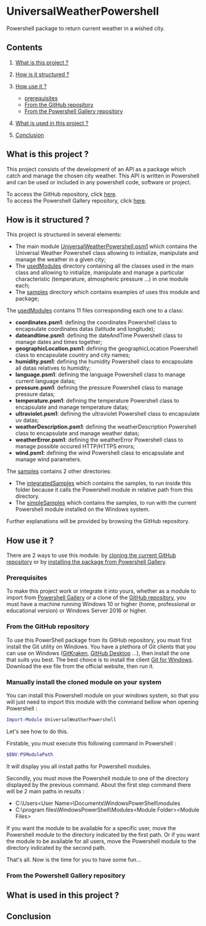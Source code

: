 # UniversalWeatherPowershell

Powershell package to return current weather in a wished city.

## Contents

1. [What is this project ?](#presentation)

2. [How is it structured ?](#structure)

3. [How use it ?](#how_use)
	- [prerequisites](#how_use_prerequisites)
	- [From the GitHub repository](#how_use_github)
	- [From the Powershell Gallery repository](#how_use_powershell_gallery)

4. [What is used in this project ?](#what_used)

5. [Conclusion](#conclusion)

<a name="presentation"/></a>
## What is this project ?

This project consists of the development of an API as a package which catch and manage the chosen city weather. 
This API is written in Powershell and can be used or included in any powershell code, software or project.

To access the GitHub repository, click [here](https://github.com/Vicken-Ghoubiguian/UniversalWeatherPowershell).<br/>
To access the Powershell Gallery repository, click [here](#truc).
  
<a name="structure"/></a>
## How is it structured ?

This project is structured in several elements:

- The main module [UniversalWeatherPowershell.psm1](https://github.com/Vicken-Ghoubiguian/UniversalWeatherPowershell/blob/master/UniversalWeatherPowershell.psm1) which contains the Universal Weather Powershell class allowing to initialize, manipulate and manage the weather in a given city;
- The [usedModules](https://github.com/Vicken-Ghoubiguian/UniversalWeatherPowershell/tree/master/usedModules) directory containing all the classes used in the main class and allowing to initialize, manipulate and manage a particular characteristic (temperature, atmospheric pressure ...) in one module each;
- The [samples](https://github.com/Vicken-Ghoubiguian/UniversalWeatherPowershell/tree/master/samples) directory which contains examples of uses this module and package;

The [usedModules](https://github.com/Vicken-Ghoubiguian/UniversalWeatherPowershell/tree/master/usedModules) contains 11 files corresponding each one to a class: 

- __coordinates.psm1__: defining the coordinates Powershell class to encapsulate coordinates datas (latitude and longitude);
- __dateandtime.psm1__: defining the dateAndTime Powershell class to manage dates and times together;
- __geographicLocation.psm1__: defining the geographicLocation Powershell class to encapsulate country and city names;
- __humidity.psm1__: defining the humidity Powershell class to encapsulate all datas relatives to humidity;
- __language.psm1__: defining the language Powershell class to manage current language datas;
- __pressure.psm1__: defining the pressure Powershell class to manage pressure datas;
- __temperature.psm1__: defining the temperature Powershell class to encapsulate and manage temperature datas;
- __ultraviolet.psm1__: defining the ultraviolet Powershell class to encapsulate uv datas;
- __weatherDescription.psm1__: defining the weatherDescription Powershell class to encapsulate and manage weather datas;
- __weatherError.psm1__: defining the weatherError Powershell class to manage possible occured HTTP/HTTPS errors;
- __wind.psm1__: defining the wind Powershell class to encapsulate and manage wind parameters.

The [samples](https://github.com/Vicken-Ghoubiguian/UniversalWeatherPowershell/tree/master/samples) contains 2 other directories:

- The [integratedSamples](https://github.com/Vicken-Ghoubiguian/UniversalWeatherPowershell/tree/master/samples/integratedSamples) which contains the samples, to run inside this folder because it calls the Powershell module in relative path from this directory.
- The [simpleSamples](https://github.com/Vicken-Ghoubiguian/UniversalWeatherPowershell/tree/master/samples/simpleSamples) which contains the samples, to run with the current Powershell module installed on the Windows system.

Further explanations will be provided by browsing the GitHub repository.

<a name="how_use"/></a>
## How use it ?

There are 2 ways to use this module: by [cloning the current GitHub repository](#how_use_github) or by [installing the package from Powershell Gallery](#how_use_powershell_gallery).

<a name="how_use_prerequisites"></a>
### Prerequisites

To make this project work or integrate it into yours, whether as a module to import from [Powershell Gallery](#how_use_powershell_gallery) or a clone of the [GitHub repository](#how_use_github), you must have a machine running Windows 10 or higher (home, professional or educational version) or Windows Server 2016 or higher.

<a name="how_use_github"></a>
### From the GitHub repository

To use this PowerShell package from its GitHub repository, you must first install the Git utility on Windows. 
You have a plethora of Git clients that you can use on Windows ([GitKraken](https://www.gitkraken.com/), [GitHub Desktop](https://desktop.github.com/) ...), then install the one that suits you best.
The best choice is to install the client [Git for Windows](https://gitforwindows.org/). Download the exe file from the official website, then run it.

### Manually install the cloned module on your system

You can install this Powershell module on your windows system, so that you will just need to import this module with the command bellow when opening Powershell :

```powershell
Import-Module UniversalWeatherPowershell
```
Let's see how to do this.

Firstable, you must execute this following command in Powershell :

```powershell
$ENV:PSModulePath
```
It will display you all install paths for Powershell modules.

Secondly, you must move the Powershell module to one of the directory displayed by the previous command.
About the first step command there will be 2 main paths in results :

- C:\Users\<User Name>\Documents\WindowsPowerShell\modules
- C:\program files\WindowsPowerShell\Modules\<Module Folder>\<Module Files>
	
If you want the module to be available for a specific user, move the Powershell module to the directory indicated by the first path.
Or if you want the module to be available for all users, move the Powershell module to the directory indicated by the second path.

That's all. 
Now is the time for you to have some fun...

<a name="how_use_powershell_gallery"></a>
### From the Powershell Gallery repository

<a name="what_used"/></a>
## What is used in this project ?

<a name="conclusion"/></a>
## Conclusion
